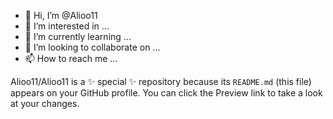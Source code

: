 - 👋 Hi, I’m @Alioo11
- 👀 I’m interested in ...
- 🌱 I’m currently learning ...
- 💞️ I’m looking to collaborate on ...
- 📫 How to reach me ...


Alioo11/Alioo11 is a ✨ special ✨ repository because its `README.md` (this file) appears on your GitHub profile.
You can click the Preview link to take a look at your changes.

